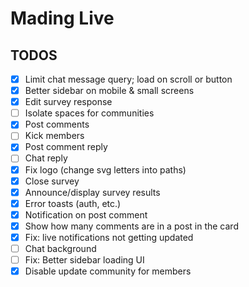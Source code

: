 # Mading Live

## TODOS

- [x] Limit chat message query; load on scroll or button
- [x] Better sidebar on mobile & small screens
- [x] Edit survey response
- [ ] Isolate spaces for communities
- [x] Post comments
- [ ] Kick members
- [x] Post comment reply
- [ ] Chat reply
- [x] Fix logo (change svg letters into paths)
- [x] Close survey
- [x] Announce/display survey results
- [x] Error toasts (auth, etc.)
- [x] Notification on post comment
- [x] Show how many comments are in a post in the card
- [x] Fix: live notifications not getting updated
- [ ] Chat background
- [ ] Fix: Better sidebar loading UI
- [x] Disable update community for members

